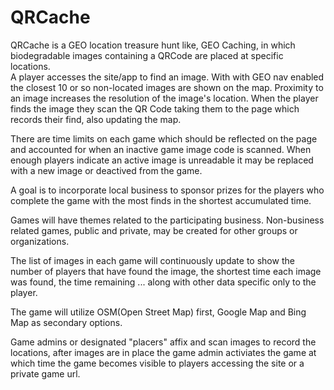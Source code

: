 # QRCache
QRCache is a GEO location treasure hunt like, GEO Caching, in which biodegradable images containing a QRCode are placed at specific locations.  
A player accesses the site/app to find an image.
With with GEO nav enabled the closest 10 or so non-located images are shown on the map.
Proximity to an image increases the resolution of the image's location.
When the player finds the image they scan the QR Code taking them to the page which records their find, also updating the map.

There are time limits on each game which should be reflected on the page 
and accounted for when an inactive game image code is scanned. When enough players indicate an active image is unreadable 
it may be replaced with a new image or deactived from the game. 

A goal is to incorporate local business to sponsor prizes for the players who complete the game with the most finds 
in the shortest accumulated time.

Games will have themes related to the participating business.
Non-business related games, public and private, may be created for other groups or organizations.

The list of images in each game will continuously update to show the number of players that have found the image,
the shortest time each image was found, the time remaining ... along with other data specific only to the player.

The game will utilize OSM(Open Street Map) first, Google Map and Bing Map as secondary options.

Game admins or designated "placers" affix and scan images to record the locations, after images are in place the game admin activiates the game
at which time the game becomes visible to players accessing the site or a private game url. 

